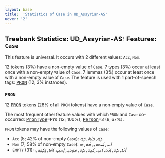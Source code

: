 ```yaml
---
layout: base
title:  'Statistics of Case in UD_Assyrian-AS'
udver: '2'
---
```


## Treebank Statistics: UD_Assyrian-AS: Features: `Case`

This feature is universal.
It occurs with 2 different values: `Acc`, `Nom`.

12 tokens (3%) have a non-empty value of `Case`.
7 types (3%) occur at least once with a non-empty value of `Case`.
7 lemmas (3%) occur at least once with a non-empty value of `Case`.
The feature is used with 1 part-of-speech tags: <tt><a href="aii_as-pos-PRON.html">PRON</a></tt> (12; 3% instances).

### `PRON`

12 <tt><a href="aii_as-pos-PRON.html">PRON</a></tt> tokens (28% of all `PRON` tokens) have a non-empty value of `Case`.

The most frequent other feature values with which `PRON` and `Case` co-occurred: <tt><a href="aii_as-feat-PronType.html">PronType</a></tt><tt>=Prs</tt> (12; 100%), <tt><a href="aii_as-feat-Person.html">Person</a></tt><tt>=3</tt> (8; 67%).

`PRON` tokens may have the following values of `Case`:

* `Acc` (5; 42% of non-empty `Case`): <em>ܠܸܗ, ܒܝܼܵܗܿ, ܒܹܗ</em>
* `Nom` (7; 58% of non-empty `Case`): <em>ܐܵܢܝܼ, ܐܲܚܬܘܢ, ܗܵܘ̇, ܗܿܝ</em>
* `EMPTY` (31): <em>ܐܵܢܵܐ, ܠܹܗ, ܐܲܢ݇ܬ, ܐܵܢܝܼ, ܓܵܢܹܗ, ܠܸܗ, ܡܘܼܕܝܼ, ܐܲܚܢܲܢ, ܐܵܗܵܐ, ܐܸܠܲܟ̣ܘܢ</em>

